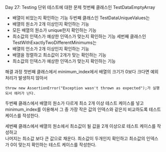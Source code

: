 Day 27: Testing
단위 테스트에 대한 문제
첫번째 클래스인 TestDataEmptyArray
- 배열이 비었는지 확인하는 기능
두번째 클래스인 TestDataUniqueValues는
- 배열의 원소가 2개 이상인지 확인하는 기능
- 모든 배열의 원소가  unique한지 확인하는 기능
- 최소값의 인덱스가 예상한 인덱스가 맞는지 확인하는 기능 
세번째 클래스인  TestWithExactlyTwoDifferentMinimums는
- 배열의 언소가 2개 이상인지 확인하는 기능
- 배열을 정렬하고 최소값이 2개가 맞는 확인하는 기능
- 최소값의 인덱스가 예상한 인덱스가 맞는지 확인하는 기능


해결 과정
첫번째 클래스에서 minimum_index에서 배열의 크기가 0보다 크다면 예외 처리가 발생하지 않아서
```
throw new AssertionError("Exception wasn't thrown as expected");가 실행되서 에러가 난다.
```

두번째 클래스에서 배열의 원소가 다르게 최소 2개 이상 테스트 케이스를 넣고  minimum_index를 이용해서
그 중 가장 작은 값의 인덱스와 같은지 비교하도록 테스트 케이스를 작성한다.

세번째 클래스에서 배열의 원소에서 최소값이 될 값을 2개 이상으로 테스트 케이스를 작성하고  
나머지는 최소값 보다 큰 값으로 채운다.
최소값이 두개인지 확인하고 최소값의 인덱스가 0이 맞는지 확인하는 테스트 케이스를 작성한다.